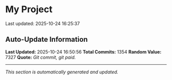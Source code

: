 # My Project


Last updated: 2025-10-24 16:25:37

















































































































































































































































































































































































































































































































































































































































































































































































































































































































































































































































































































































































































































































































































































































































































































































































































































































































































































































## Auto-Update Information

**Last Updated:** 2025-10-24 16:50:56
**Total Commits:** 1354
**Random Value:** 7327
**Quote:** _Git commit, git paid._

---
_This section is automatically generated and updated._